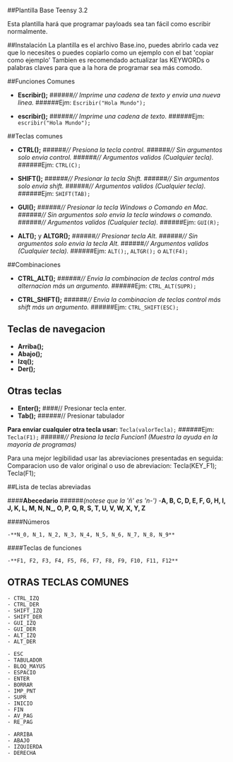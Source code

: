 ##Plantilla Base Teensy 3.2

Esta plantilla hará que programar payloads sea tan fácil como escribir normalmente.

##Instalación
La plantilla es el archivo Base.ino, puedes abrirlo cada vez que lo necesites o puedes copiarlo como un ejemplo con el bat 'copiar como ejemplo'
Tambien es recomendado actualizar las KEYWORDs o palabras claves para que a la hora de programar sea más comodo.

##Funciones Comunes

- **Escribir();**
######*// Imprime una cadena de texto y envia una nueva linea.*
######Ejm: ```Escribir("Hola Mundo");```

- **escribir();**
######*// Imprime una cadena de texto.*
######Ejm: ```escribir("Hola Mundo");```

##Teclas comunes

- **CTRL();**
######*// Presiona la tecla control.*
######*// Sin argumentos solo envia control.*
######*// Argumentos validos (Cualquier tecla).*
######Ejm: ```CTRL(C);```

- **SHIFT();**
######*// Presionar la tecla Shift.*
######*// Sin argumentos solo envia shift.*
######*// Argumentos validos (Cualquier tecla).*
######Ejm: ```SHIFT(TAB);```

- **GUI();**
######*// Presionar la tecla Windows o Comando en Mac.*
######*// Sin argumentos solo envia la tecla windows o comando.*
######*// Argumentos validos (Cualquier tecla).*
######Ejm: ```GUI(R);```

- **ALT();** y **ALTGR();**
######*// Presionar tecla Alt.*
######*// Sin argumentos solo envia la tecla Alt.*
######*// Argumentos validos (Cualquier tecla).*
######Ejm: ```ALT();```, ```ALTGR();``` o ```ALT(F4);```


##Combinaciones

- **CTRL_ALT();**
######*// Envia la combinacion de teclas control más alternacion más un argumento.*
######Ejm: ```CTRL_ALT(SUPR);```

- **CTRL_SHIFT();**
######*// Envia la combinacion de teclas control más shift más un argumento.*
######Ejm: ```CTRL_SHIFT(ESC);```

## Teclas de navegacion
- **Arriba();**
- **Abajo();**
- **Izq();**
- **Der();**

## Otras teclas
- **Enter();**
####// Presionar tecla enter.
- **Tab();**
######// Presionar tabulador

**__Para enviar cualquier otra tecla usar:__**  ```Tecla(valorTecla);```
######Ejm: ```Tecla(F1);```
######*// Presiona la tecla Funcion1 (Muestra la ayuda en la mayoria de programas)*

Para una mejor legibilidad usar las abreviaciones presentadas en seguida:
Comparacion uso de valor original o  uso de abreviacion:
Tecla(KEY_F1);
Tecla(F1);
 

##Lista de teclas abreviadas

####**Abecedario**
######*(notese que la 'ñ' es 'n-')*
  -**A, B, C, D, E, F, G, H, I, J, K, L, M, N, N_, O, P, Q, R, S, T, U, V, W, X, Y, Z**

  ####Números

    -**N_0, N_1, N_2, N_3, N_4, N_5, N_6, N_7, N_8, N_9**

  ####Teclas de funciones
  
    -**F1, F2, F3, F4, F5, F6, F7, F8, F9, F10, F11, F12**

  ## OTRAS TECLAS COMUNES

    - CTRL_IZQ
    - CTRL_DER
    - SHIFT_IZQ
    - SHIFT_DER
    - GUI_IZQ
    - GUI_DER
    - ALT_IZQ
    - ALT_DER

    - ESC
    - TABULADOR
    - BLOQ_MAYUS
    - ESPACIO
    - ENTER
    - BORRAR
    - IMP_PNT
    - SUPR
    - INICIO
    - FIN
    - AV_PAG
    - RE_PAG

    - ARRIBA
    - ABAJO
    - IZQUIERDA
    - DERECHA

